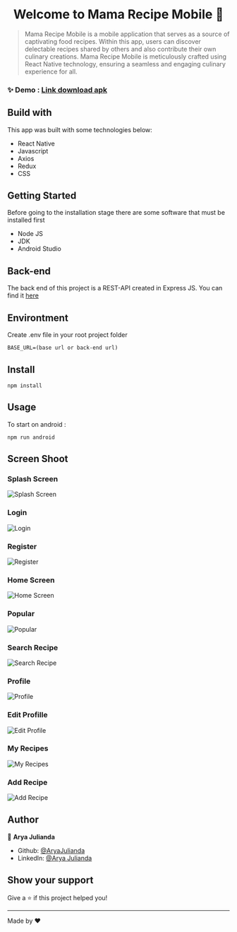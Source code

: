 <h1 align="center">Welcome to Mama Recipe Mobile 👋</h1>

> Mama Recipe Mobile is a mobile application that serves as a source of captivating food recipes. Within this app, users can discover delectable recipes shared by others and also contribute their own culinary creations. Mama Recipe Mobile is meticulously crafted using React Native technology, ensuring a seamless and engaging culinary experience for all.

### ✨ Demo : [Link download apk](https://drive.google.com/file/d/14bAokfdIPskXIEB8BPI4Rc6DlL7oXywE/view?usp=drive_link)

## Build with
This app was built with some technologies below:
* React Native
* Javascript
* Axios
* Redux
* CSS

## Getting Started
Before going to the installation stage there are some software that must be installed first
* Node JS
* JDK
* Android Studio

## Back-end
The back end of this project is a REST-API created in Express JS. You can find it [here](https://github.com/AryaJulianda/RECIPE-APP-API)

## Environtment
Create .env file in your root project folder
```
BASE_URL=(base url or back-end url)
```

## Install

```
npm install
```

## Usage
To start on android :
```
npm run android
```
## Screen Shoot

### Splash Screen
![Splash Screen](./demo/SplashScreen.jpg)
### Login
![Login](./demo/Login.jpg)
### Register
![Register](./demo/Register.jpg)
### Home Screen
![Home Screen](./demo/HomeScreen.jpg)
### Popular
![Popular](./demo/PopularRecipes.jpg)
### Search Recipe
![Search Recipe](./demo/SearchRecipe.jpg)
### Profile
![Profile](./demo/MyProfile.jpg)
### Edit Profille
![Edit Profile](./demo/EditProfile.jpg)
### My Recipes
![My Recipes](./demo/MyRecipes.jpg)
### Add Recipe
![Add Recipe](./demo/AddRecipe.jpg)

## Author

👤 **Arya Julianda**

* Github: [@AryaJulianda](https://github.com/AryaJulianda)
* LinkedIn: [@Arya Julianda](https://www.linkedin.com/in/aryajulianda)

## Show your support

Give a ⭐️ if this project helped you!

***
Made by ❤️ 